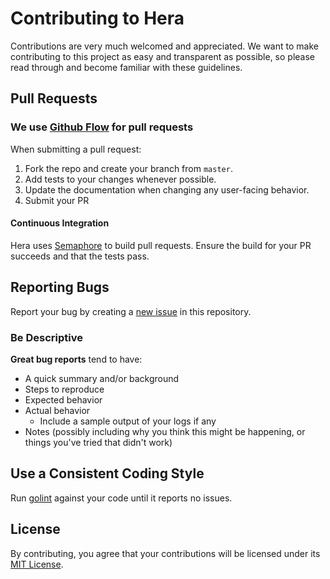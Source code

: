 # Contributing to Hera

Contributions are very much welcomed and appreciated. We want to make contributing to this project as easy and transparent as possible, so please read through and become familiar with these guidelines.

## Pull Requests

### We use [Github Flow](https://guides.github.com/introduction/flow/index.html) for pull requests
When submitting a pull request:

1. Fork the repo and create your branch from `master`.
2. Add tests to your changes whenever possible.
3. Update the documentation when changing any user-facing behavior.
4. Submit your PR

#### Continuous Integration

Hera uses [Semaphore](https://semaphoreci.com/aschzero/hera) to build pull requests. Ensure the build for your PR succeeds and that the tests pass.

## Reporting Bugs

Report your bug by creating a [new issue](https://github.com/aschzero/hera/issues) in this repository.

### Be Descriptive

**Great bug reports** tend to have:

- A quick summary and/or background
- Steps to reproduce
- Expected behavior
- Actual behavior
  * Include a sample output of your logs if any
- Notes (possibly including why you think this might be happening, or things you've tried that didn't work)

## Use a Consistent Coding Style

Run [golint](https://github.com/golang/lint) against your code until it reports no issues.

## License

By contributing, you agree that your contributions will be licensed under its [MIT License](https://github.com/aschzero/hera/blob/master/LICENSE).
